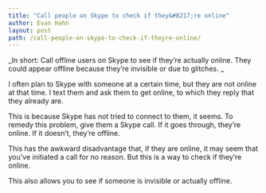 ```yaml
---
title: "Call people on Skype to check if they&#8217;re online"
author: Evan Hahn
layout: post
path: /call-people-on-skype-to-check-if-theyre-online/
---
```


_In short: Call offline users on Skype to see if they’re actually online. They could appear offline because they’re invisible or due to glitches. _

I often plan to Skype with someone at a certain time, but they are not online at that time. I text them and ask them to get online, to which they reply that they already are.

This is because Skype has not tried to connect to them, it seems. To remedy this problem, give them a Skype call. If it goes through, they’re online. If it doesn’t, they’re offline.

This has the awkward disadvantage that, if they are online, it may seem that you’ve initiated a call for no reason. But this is a way to check if they’re online.

This also allows you to see if someone is invisible or actually offline.
